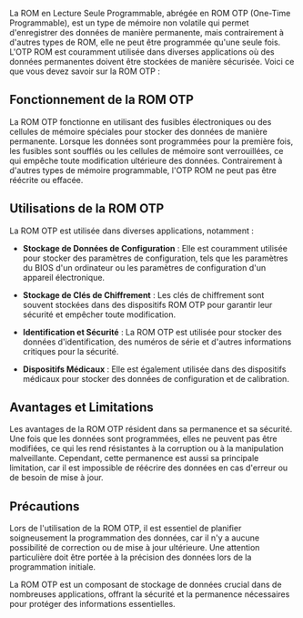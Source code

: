 
La ROM en Lecture Seule Programmable, abrégée en ROM OTP (One-Time Programmable), est un type de mémoire non volatile qui permet d'enregistrer des données de manière permanente, mais contrairement à d'autres types de ROM, elle ne peut être programmée qu'une seule fois. L'OTP ROM est couramment utilisée dans diverses applications où des données permanentes doivent être stockées de manière sécurisée. Voici ce que vous devez savoir sur la ROM OTP :

## Fonctionnement de la ROM OTP

La ROM OTP fonctionne en utilisant des fusibles électroniques ou des cellules de mémoire spéciales pour stocker des données de manière permanente. Lorsque les données sont programmées pour la première fois, les fusibles sont soufflés ou les cellules de mémoire sont verrouillées, ce qui empêche toute modification ultérieure des données. Contrairement à d'autres types de mémoire programmable, l'OTP ROM ne peut pas être réécrite ou effacée.

## Utilisations de la ROM OTP

La ROM OTP est utilisée dans diverses applications, notamment :

- **Stockage de Données de Configuration** : Elle est couramment utilisée pour stocker des paramètres de configuration, tels que les paramètres du BIOS d'un ordinateur ou les paramètres de configuration d'un appareil électronique.

- **Stockage de Clés de Chiffrement** : Les clés de chiffrement sont souvent stockées dans des dispositifs ROM OTP pour garantir leur sécurité et empêcher toute modification.

- **Identification et Sécurité** : La ROM OTP est utilisée pour stocker des données d'identification, des numéros de série et d'autres informations critiques pour la sécurité.

- **Dispositifs Médicaux** : Elle est également utilisée dans des dispositifs médicaux pour stocker des données de configuration et de calibration.

## Avantages et Limitations

Les avantages de la ROM OTP résident dans sa permanence et sa sécurité. Une fois que les données sont programmées, elles ne peuvent pas être modifiées, ce qui les rend résistantes à la corruption ou à la manipulation malveillante. Cependant, cette permanence est aussi sa principale limitation, car il est impossible de réécrire des données en cas d'erreur ou de besoin de mise à jour.

## Précautions

Lors de l'utilisation de la ROM OTP, il est essentiel de planifier soigneusement la programmation des données, car il n'y a aucune possibilité de correction ou de mise à jour ultérieure. Une attention particulière doit être portée à la précision des données lors de la programmation initiale.

La ROM OTP est un composant de stockage de données crucial dans de nombreuses applications, offrant la sécurité et la permanence nécessaires pour protéger des informations essentielles.

